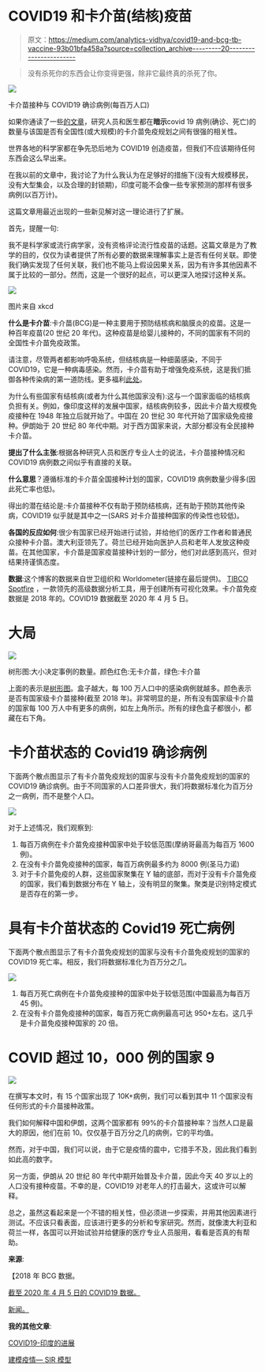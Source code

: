 # COVID19 和卡介苗(结核)疫苗

> 原文：<https://medium.com/analytics-vidhya/covid19-and-bcg-tb-vaccine-93b01bfa458a?source=collection_archive---------20----------------------->

> 没有杀死你的东西会让你变得更强，除非它最终真的杀死了你。

![](img/67e1ae99ca248df2a209bb34b877b01a.png)

卡介苗接种与 COVID19 确诊病例(每百万人口)

如果你通读了一些[的文章](https://www.google.com/search?q=bcg+covid+19&oq=bcg+cov&aqs=chrome.2.69i57j0l5j69i61l2.7635j0j7&sourceid=chrome&ie=UTF-8)，研究人员和医生都在**暗示**covid 19 病例(确诊、死亡)的数量与该国是否有全国性(或大规模)的卡介苗免疫规划之间有很强的相关性。

世界各地的科学家都在争先恐后地为 COVID19 创造疫苗，但我们不应该期待任何东西会这么早出来。

在我以前的文章中，我讨论了为什么我认为在足够好的措施下(没有大规模移民，没有大型集会，以及合理的封锁期)，印度可能不会像一些专家预测的那样有很多病例(以百万计)。

这篇文章用最近出现的一些新见解对这一理论进行了扩展。

首先，提醒一句:

我不是科学家或流行病学家，没有资格评论流行性疫苗的话题。这篇文章是为了教学的目的，仅仅为读者提供了所有必要的数据来理解事实上是否有任何关联。即使我们确实发现了任何关联，我们也不能马上假设因果关系，因为有许多其他因素不属于比较的一部分。然而，这是一个很好的起点，可以更深入地探讨这种关系。

![](img/020fc77ea6fd7fd162ec78f3b222babe.png)

图片来自 xkcd

**什么是卡介苗**:卡介苗(BCG)是一种主要用于预防结核病和脑膜炎的疫苗。这是一种百年疫苗(20 世纪 20 年代)。这种疫苗是给婴儿接种的，不同的国家有不同的全国性卡介苗免疫政策。

请注意，尽管两者都影响呼吸系统，但结核病是一种细菌感染，不同于 COVID19，它是一种病毒感染。然而，卡介苗有助于增强免疫系统，这是我们抵御各种传染病的第一道防线。更多福利[此处](https://www.youtube.com/watch?v=LLTcNHfRuVs)。

为什么有些国家有结核病(或者为什么其他国家没有):这与一个国家面临的结核病负担有关。例如，像印度这样的发展中国家，结核病例较多，因此卡介苗大规模免疫接种在 1948 年独立后就开始了。中国在 20 世纪 30 年代开始了国家级免疫接种。伊朗始于 20 世纪 80 年代中期。对于西方国家来说，大部分都没有全民接种卡介苗。

**提出了什么主张**:根据各种研究人员和医疗专业人士的说法，卡介苗接种情况和 COVID19 病例数之间似乎有直接的关联。

**什么意思**？遵循标准的卡介苗全国接种计划的国家，COVID19 病例数量少得多(因此死亡率也低)。

得出的潜在结论是:卡介苗接种不仅有助于预防结核病，还有助于预防其他传染病，COVID19 似乎就是其中之一(SARS 对卡介苗接种国家的传染性也较低)。

**各国的反应如何**:很少有国家已经开始进行试验，并给他们的医疗工作者和普通民众接种卡介苗。澳大利亚领先了。荷兰已经开始向医护人员和老年人发放这种疫苗。在其他国家，卡介苗是国家疫苗接种计划的一部分，他们对此感到高兴，但对结果持谨慎态度。

**数据**:这个博客的数据来自世卫组织和 Worldometer(链接在最后提供)。 [TIBCO Spotfire](https://www.tibco.com/products/tibco-spotfire) ，一款领先的高级数据分析工具，用于创建所有可视化效果。卡介苗免疫数据是 2018 年的。COVID19 数据截至 2020 年 4 月 5 日。

# 大局

![](img/a558311d455f9428e9c7c7d19a20e2bf.png)

树形图:大小决定事例的数量。颜色红色:无卡介苗，绿色:卡介苗

上面的表示是[树形图](https://en.wikipedia.org/wiki/Treemapping)。盒子越大，每 100 万人口中的感染病例就越多。颜色表示是否有国家级卡介苗接种(截至 2018 年)。非常明显的是，所有没有国家级卡介苗的国家每 100 万人中有更多的病例，如左上角所示。所有的绿色盒子都很小，都藏在右下角。

# **卡介苗状态的 Covid19 确诊病例**

下面两个散点图显示了有卡介苗免疫规划的国家与没有卡介苗免疫规划的国家的 COVID19 确诊病例。由于不同国家的人口差异很大，我们将数据标准化为百万分之一病例，而不是整个人口。

![](img/6c53c2681df3ae8990f57ea788986a23.png)

对于上述情况，我们观察到:

1.  每百万病例在卡介苗免疫接种国家中处于较低范围(摩纳哥最高为每百万 1600 例)。
2.  在没有卡介苗免疫接种的国家，每百万病例最多约为 8000 例(圣马力诺)
3.  对于卡介苗免疫的人群，这些国家聚集在 Y 轴的底部，而对于没有卡介苗免疫的国家，我们看到数据分布在 Y 轴上，没有明显的聚集。聚类是识别特定模式是否存在的第一步。

# 具有卡介苗状态的 Covid19 死亡病例

下面两个散点图显示了有卡介苗免疫规划的国家与没有卡介苗免疫规划的国家的 COVID19 死亡率。相反，我们将数据标准化为百万分之几。

![](img/336e21bd51679504f84a4a90da22b753.png)

1.  每百万死亡病例在卡介苗免疫接种的国家中处于较低范围(中国最高为每百万 45 例)。
2.  在没有卡介苗免疫接种的国家，每百万死亡病例最高可达 950+左右。这几乎是卡介苗免疫接种国家的 20 倍。

# COVID 超过 10，000 例的国家 9

![](img/6386d2b16e999a8af955db0bba1a71f0.png)

在撰写本文时，有 15 个国家出现了 10K+病例，我们可以看到其中 11 个国家没有任何形式的卡介苗接种政策。

我们如何解释中国和伊朗，这两个国家都有 99%的卡介苗接种率？当然人口是最大的原因，他们在前 10。仅仅基于百万分之几的病例，它的平均值。

然而，对于中国，我们可以说，由于它是疫情的震中，它措手不及，因此我们看到如此高的数字。

另一方面，伊朗从 20 世纪 80 年代中期开始普及卡介苗，因此今天 40 岁以上的人口没有接种疫苗。不幸的是，COVID19 对老年人的打击最大，这或许可以解释。

总之，虽然这看起来是一个不错的相关性，但必须进一步探索，并用其他因素进行测试。不应该只看表面，应该进行更多的分析和专家研究。然而，就像澳大利亚和荷兰一样，各国可以开始试验并给健康的医疗专业人员服用，看看是否真的有帮助。

**来源**:

【2018 年 BCG 数据。

[截至 2020 年 4 月 5 日的 COVID19 数据。](https://www.worldometers.info/coronavirus/)

[新闻。](https://www.khaleejtimes.com/coronavirus-outbreak/bcg-vaccine-a-potential-new-tool-to-fight-covid-19-study)

**我的其他文章**:

[COVID19-印度的进展](/@PandeySudhendu/covid19-indias-progression-1f0f75450772)

[建模疫情— SIR 模型](/@PandeySudhendu/modeling-a-pandemic-sir-model-18a8c76034a1)